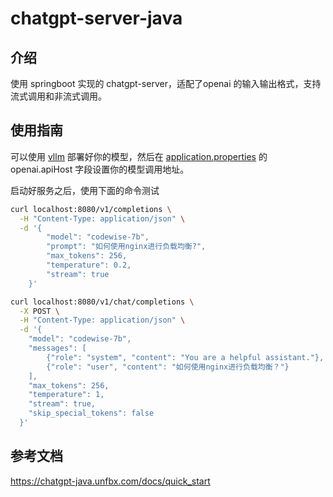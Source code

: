 # chatgpt-server-java

## 介绍
使用 springboot 实现的 chatgpt-server，适配了openai 的输入输出格式，支持流式调用和非流式调用。

## 使用指南
可以使用 [vllm](https://github.com/vllm-project/vllm) 部署好你的模型，然后在 [application.properties](src/main/resources/application.properties) 的 openai.apiHost 字段设置你的模型调用地址。

启动好服务之后，使用下面的命令测试
```bash
curl localhost:8080/v1/completions \
  -H "Content-Type: application/json" \
  -d '{
        "model": "codewise-7b",
        "prompt": "如何使用nginx进行负载均衡?",
        "max_tokens": 256,
        "temperature": 0.2,
        "stream": true
    }'

curl localhost:8080/v1/chat/completions \
  -X POST \
  -H "Content-Type: application/json" \
  -d '{
    "model": "codewise-7b",
    "messages": [
        {"role": "system", "content": "You are a helpful assistant."},
        {"role": "user", "content": "如何使用nginx进行负载均衡？"}
    ],
    "max_tokens": 256,
    "temperature": 1,
    "stream": true,
    "skip_special_tokens": false
  }'
```

## 参考文档
https://chatgpt-java.unfbx.com/docs/quick_start